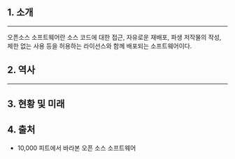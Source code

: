 ## 1. 소개
-------
오픈소스 소프트웨어란 소스 코드에 대한 접근, 자유로운 재배포, 파생 저작물의 작성, 제한 없는 사용 등을 허용하는 라이선스와 함께 배포되는 소프트웨어이다.

## 2. 역사
-------

## 3. 현황 및 미래

## 4. 출처
+ 10,000 피트에서 바라본 오픈 소스 소프트웨어
